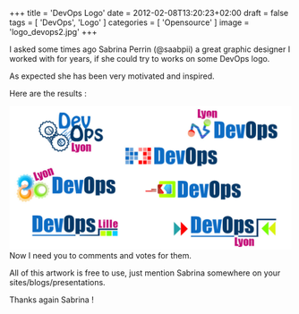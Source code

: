+++
title = 'DevOps Logo'
date = 2012-02-08T13:20:23+02:00
draft = false
tags = [ 'DevOps', 'Logo' ]
categories = [ 'Opensource' ]
image = 'logo_devops2.jpg'
+++

I asked some times ago Sabrina Perrin (@saabpii) a great graphic designer I worked with for years, if she could try to works on some DevOps logo.

As expected she has been very motivated and inspired.

Here are the results :

![logo](logo_devops2.jpg)
Now I need you to comments and votes for them.

All of this artwork is free to use, just mention Sabrina somewhere on your sites/blogs/presentations.

Thanks again Sabrina !